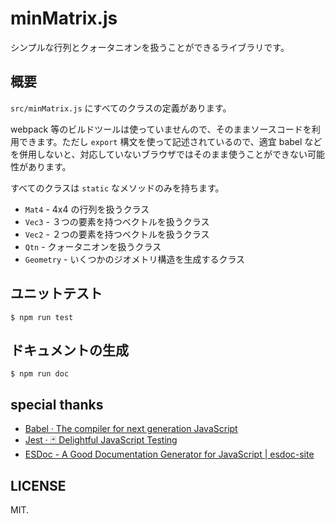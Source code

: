 # minMatrix.js

シンプルな行列とクォータニオンを扱うことができるライブラリです。

## 概要

`src/minMatrix.js` にすべてのクラスの定義があります。

webpack 等のビルドツールは使っていませんので、そのままソースコードを利用できます。ただし `export` 構文を使って記述されているので、適宜 babel などを併用しないと、対応していないブラウザではそのまま使うことができない可能性があります。

すべてのクラスは `static` なメソッドのみを持ちます。

* `Mat4` - 4x4 の行列を扱うクラス
* `Vec3` - ３つの要素を持つベクトルを扱うクラス
* `Vec2` - ２つの要素を持つベクトルを扱うクラス
* `Qtn` - クォータニオンを扱うクラス
* `Geometry` - いくつかのジオメトリ構造を生成するクラス

## ユニットテスト

```
$ npm run test
```

## ドキュメントの生成

```
$ npm run doc
```

## special thanks

* [Babel · The compiler for next generation JavaScript](https://babeljs.io/)
* [Jest · 🃏 Delightful JavaScript Testing](https://jestjs.io/)
* [ESDoc \- A Good Documentation Generator for JavaScript \| esdoc\-site](https://esdoc.org/)

## LICENSE

MIT.

